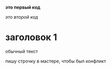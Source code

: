 **это первый код**

*это второй код*

# заголовок 1

обычный текст

пишу строчку в мастере, чтобы был конфликт